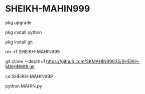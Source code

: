 # SHEIKH-MAHIN999

pkg upgrade

pkg install python

pkg install git

rm -rf SHEIKH-MAHIN999

git clone --depth=1 https://github.com/SKMAHIN99935/SHEIKH-MAHIN999.git

cd SHEIKH-MAHIN999

python MAHIN.py
